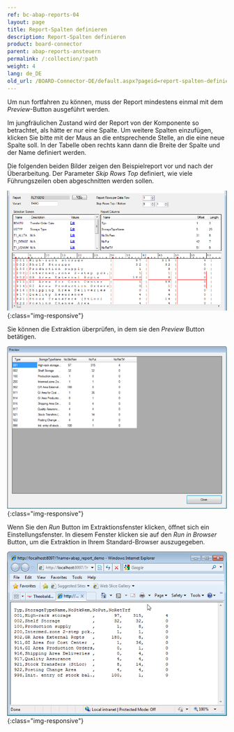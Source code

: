 ```yaml
---
ref: bc-abap-reports-04
layout: page
title: Report-Spalten definieren
description: Report-Spalten definieren
product: board-connector
parent: abap-reports-ansteuern
permalink: /:collection/:path
weight: 4
lang: de_DE
old_url: /BOARD-Connector-DE/default.aspx?pageid=report-spalten-definieren
---
```


Um nun fortfahren zu können, muss der Report mindestens einmal mit dem *Preview*-Button ausgeführt werden.

Im jungfräulichen Zustand wird der Report von der Komponente so betrachtet, als hätte er nur eine Spalte. Um weitere Spalten einzufügen, klicken Sie bitte mit der Maus an die entsprechende Stelle, an die eine neue Spalte soll. In der Tabelle oben rechts kann dann die Breite der Spalte und der Name definiert werden.

Die folgenden beiden Bilder zeigen den Beispielreport vor und nach der Überarbeitung. Der Parameter *Skip Rows Top* definiert, wie viele Führungszeilen oben abgeschnitten werden sollen.

![Report-Columns](/img/content/Report-Columns.png){:class="img-responsive"}


Sie können die Extraktion überprüfen, in dem sie den *Preview* Button betätigen.


![Report-Preview](/img/content/Report-Preview.png){:class="img-responsive"}

Wenn Sie den *Run* Button im Extraktionsfenster klicken, öffnet sich ein Einstellungsfenster. In diesem Fenster klicken sie auf den *Run in Browser* Button, um die Extraktion in Ihrem Standard-Browser auszugegeben.

![Report-Output](/img/content/Report-Output.png){:class="img-responsive"}